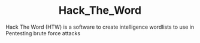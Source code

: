 <h1 align="center"> Hack_The_Word </h1>
Hack The Word (HTW) is a software to create intelligence wordlists to use in Pentesting brute force attacks
